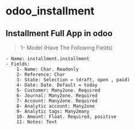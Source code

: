 # odoo_installment

## Installment Full App in odoo 
           
> 1- Model (Have The Following Fields)


	- Name: installment.installment 
	- Fields:
		1- Name: Char. Readonly
		2- Reference: Char
		3- State: Selection = (draft, open , paid)
		4- Date: Date. Default = today
		5- Customer: Many2one. Required
		6- Journal: Many2one. Required
		7- Account: Many2one. Required
		8- Analytic account: Many2one
		9- Analytic tags: Many2many
		10- Amount: Float. Required, positive
		11- Notes: Text
